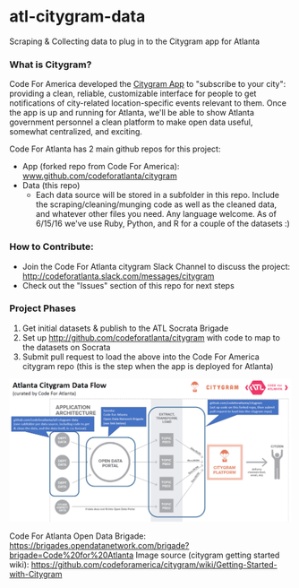 # atl-citygram-data
Scraping &amp; Collecting data to plug in to the Citygram app for Atlanta

### What is Citygram?
Code For America developed the [Citygram App](http://www.citygram.org) to "subscribe to your city": providing a clean, reliable, customizable interface for people to get notifications of city-related location-specific events relevant to them.  Once the app is up and running for Atlanta, we'll be able to show Atlanta government personnel a clean platform to make open data useful, somewhat centralized, and exciting.

Code For Atlanta has 2 main github repos for this project:
- App (forked repo from Code For America): www.github.com/codeforatlanta/citygram
- Data (this repo)
    - Each data source will be stored in a subfolder in this repo.  Include the scraping/cleaning/munging code as well as the cleaned data, and whatever other files you need.  Any language welcome.  As of 6/15/16 we've use Ruby, Python, and R for a couple of the datasets :)

### How to Contribute:
- Join the Code For Atlanta citygram Slack Channel to discuss the project: http://codeforatlanta.slack.com/messages/citygram
- Check out the "Issues" section of this repo for next steps

### Project Phases
1. Get initial datasets & publish to the ATL Socrata Brigade
2. Set up http://github.com/codeforatlanta/citygram with code to map to the datasets on Socrata
3. Submit pull request to load the above into the Code For America citygram repo (this is the step when the app is deployed for Atlanta)

![](images/atl-citygram-data-flow.PNG "ATL Citygram Data Flow")

Code For Atlanta Open Data Brigade: https://brigades.opendatanetwork.com/brigade?brigade=Code%20for%20Atlanta
Image source (citygram getting started wiki): https://github.com/codeforamerica/citygram/wiki/Getting-Started-with-Citygram
